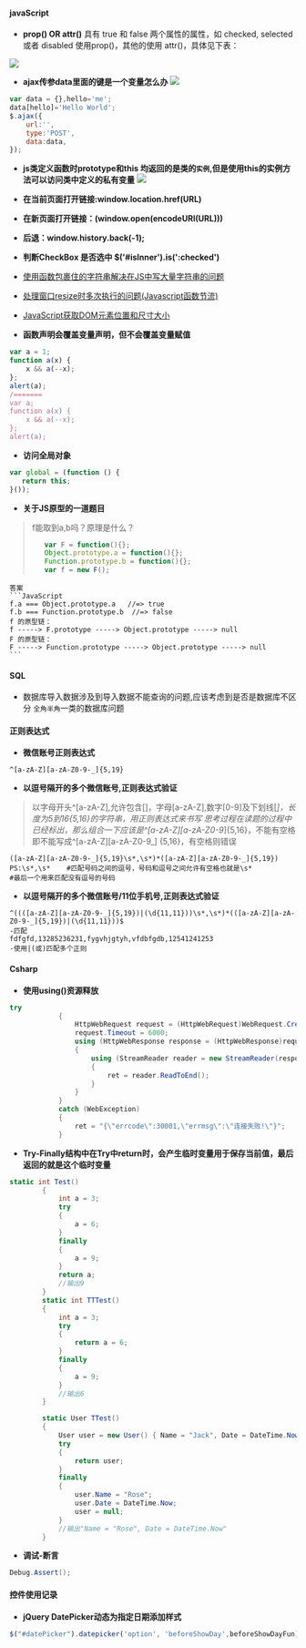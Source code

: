 #### javaScript
- **prop() OR attr()**
具有 true 和 false 两个属性的属性，如 checked, selected 或者 disabled 使用prop()，其他的使用 attr()，具体见下表：

![](http://wenzhixin.net.cn/posts/2013/05/24/attr_prop.png)
- **ajax传参data里面的键是一个变量怎么办**
![](http://images.cnitblog.com/blog2015/619945/201504/031632559985328.png)
```JavaScript
var data = {},hello='me';
data[hello]='Hello World';
$.ajax({
    url:'',
    type:'POST',
    data:data,
});
```
- **js类定义函数时prototype和this 均返回的是类的`实例`,但是使用this的实例方法可以访问类中定义的私有变量**
![](https://raw.githubusercontent.com/wipphj/MyKnowledgeList/master/Resource/Images/%E6%8D%95%E8%8E%B7.PNG)
- **在当前页面打开链接:window.location.href(URL)**
- **在新页面打开链接：(window.open(encodeURI(URL)))**
- **后退：window.history.back(-1);**
- **判断CheckBox 是否选中 $('#isInner').is(':checked')**
- [使用函数包裹住的字符串解决在JS中写大量字符串的问题](http://www.cnblogs.com/index-html/archive/2013/04/23/js_multiline_const_string.html)
- [处理窗口resize时多次执行的问题(Javascript函数节流)](http://www.cnblogs.com/dolphinX/p/3403821.html)
- [JavaScript获取DOM元素位置和尺寸大小](http://www.cnblogs.com/dolphinX/archive/2012/11/19/2777756.html)

- **函数声明会覆盖变量声明，但不会覆盖变量赋值**
```JavaScript
var a = 1;
function a(x) {
	x && a(--x);
};
alert(a);
/=======
var a;
function a(x) {
	x && a(--x);
};
alert(a);
```

- **访问全局对象**
```JavaScript
var global = (function () {
   return this;
}());
```

- **关于JS原型的一道题目**
>f能取到a,b吗？原理是什么？
>```JavaScript
>    var F = function(){};
>    Object.prototype.a = function(){};
>    Function.prototype.b = function(){};
>    var f = new F();
>```

	答案
    ```JavaScript
    f.a === Object.prototype.a   //=> true
    f.b === Function.prototype.b  //=> false
    f 的原型链：
    f -----> F.prototype -----> Object.prototype -----> null
    F 的原型链：
    F -----> Function.prototype -----> Object.prototype -----> null
    ```

#### SQL
- 数据库导入数据涉及到导入数据不能查询的问题,应该考虑到是否是数据库不区分 `全角半角`一类的数据库问题

#### 正则表达式
- **微信账号正则表达式**
```regex
^[a-zA-Z][a-zA-Z0-9-_]{5,19}
```

- **以逗号隔开的多个微信账号,正则表达式验证**
> 以字母开头^[a-zA-Z],允许包含[]，字母[a-zA-Z],数字[0-9]及下划线[_]，长度为5到16{5,16}的字符串，用正则表达式来书写
思考过程在读题的过程中已经标出，那么组合一下应该是^[a-zA-Z][a-zA-Z0-9_]{5,16}，不能有空格即不能写成^[a-zA-Z][a-zA-Z0-9_] {5,16}，有空格则错误
```regex
([a-zA-Z][a-zA-Z0-9-_]{5,19}\s*,\s*)*([a-zA-Z][a-zA-Z0-9-_]{5,19})
PS:\s*,\s*    #匹配号码之间的逗号，号码和逗号之间允许有空格也就是\s*
#最后一个用来匹配没有逗号的号码
```

- **以逗号隔开的多个微信账号/11位手机号,正则表达式验证**
```regex
^((([a-zA-Z][a-zA-Z0-9-_]{5,19})|(\d{11,11}))\s*,\s*)*(([a-zA-Z][a-zA-Z0-9-_]{5,19})|(\d{11,11}))$
-匹配
fdfgfd,13285236231,fygvhjgtyh,vfdbfgdb,12541241253
-使用|(或)匹配多个正则
```

#### Csharp
- **使用using()资源释放**
```CS
try
            {
                HttpWebRequest request = (HttpWebRequest)WebRequest.Create(url);
                request.Timeout = 6000;
                using (HttpWebResponse response = (HttpWebResponse)request.GetResponse())
                {
                    using (StreamReader reader = new StreamReader(response.GetResponseStream(), Encoding.UTF8))
                    {
                        ret = reader.ReadToEnd();
                    }
                }
            }
            catch (WebException)
            {
                ret = "{\"errcode\":30001,\"errmsg\":\"连接失败!\"}";
            }
```

- **Try-Finally结构中在Try中return时，会产生临时变量用于保存当前值，最后返回的就是这个临时变量**
```CS
static int Test()
        {
            int a = 3;
            try
            {
                a = 6;
            }
            finally
            {
                a = 9;
            }
            return a;
            //输出9
        }
        static int TTTest()
        {
            int a = 3;
            try
            {
                return a = 6;
            }
            finally
            {
                a = 9;
            }
            //输出6
        }

        static User TTest()
        {
            User user = new User() { Name = "Jack", Date = DateTime.Now.AddYears(-1) };
            try
            {
                return user;
            }
            finally
            {
                user.Name = "Rose";
                user.Date = DateTime.Now;
                user = null;
            }
            //输出"Name = "Rose", Date = DateTime.Now"
        }
```
- **调试-断言**
```cs
Debug.Assert();
```

#### 控件使用记录
- **jQuery DatePicker动态为指定日期添加样式**
```JavaScript
$("#datePicker").datepicker('option', 'beforeShowDay',beforeShowDayFun)
```